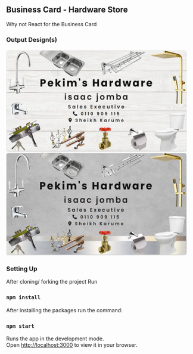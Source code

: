 ## Business Card - Hardware Store

Why not React for the Business Card

### Output Design(s)

<img src="https://github.com/joesoftmwai/business_card/blob/main/src/assets/pekims-default.png" alt="top_learners" width="485" height="275" />

<img src="https://github.com/joesoftmwai/business_card/blob/main/src/assets/pekims-default-dark.png" alt="top_learners" width="485" height="275" />




### Setting Up

After cloning/ forking the project Run

### `npm install`

After installing the packages run the command:

### `npm start`

Runs the app in the development mode.\
Open [http://localhost:3000](http://localhost:3000) to view it in your browser.
